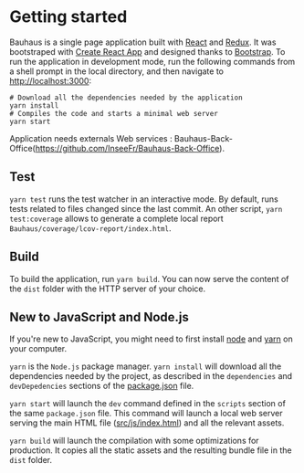 # Getting started

Bauhaus is a single page application built with [React](https://facebook.github.io/react/) and [Redux](https://github.com/reactjs/reduxreact). It was bootstraped with [Create React App](https://github.com/facebook/create-react-app) and designed thanks to [Bootstrap](https://github.com/twbs/bootstrap). To run the application in development mode, run the following commands from a shell prompt in the local directory, and then navigate to [http://localhost:3000](http://localhost:3000):

```
# Download all the dependencies needed by the application
yarn install
# Compiles the code and starts a minimal web server
yarn start
```

Application needs externals Web services : Bauhaus-Back-Office(https://github.com/InseeFr/Bauhaus-Back-Office).

## Test

`yarn test` runs the test watcher in an interactive mode. By default, runs tests related to files changed since the last commit.
An other script, `yarn test:coverage` allows to generate a complete local report `Bauhaus/coverage/lcov-report/index.html`.

## Build

To build the application, run `yarn build`. You can now serve the content of the `dist` folder with the HTTP server of your choice.

## New to JavaScript and Node.js

If you're new to JavaScript, you might need to first install [node](https://nodejs.org/en/download/) and [yarn](https://github.com/yarnpkg/yarn) on your computer.

`yarn` is the `Node.js` package manager. `yarn install` will download all the dependencies needed by the project, as described in the `dependencies` and `devDepedencies` sections of the [package.json](https://github.com/InseeFr/Bauhaus/blob/master/package.json) file.

`yarn start` will launch the `dev` command defined in the `scripts` section of the same `package.json` file. This command will launch a local web server serving the main HTML file ([src/js/index.html](https://github.com/InseeFr/Bauhaus/blob/master/src/index.html)) and all the relevant assets.

`yarn build` will launch the compilation with some optimizations for production. It copies all the static assets and the resulting bundle file in the `dist` folder.
